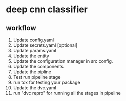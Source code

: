 # deep cnn classifier

## workflow

1. Update config.yaml
2. Update secrets.yaml [optional]
3. Update params.yaml
4. Update the entity
5. Update the configuration manager in src config.
6. Update the components
7. Update the pipline
8. Test run pipeline stage
9. run tox for testing your package
10. Update the dvc.yaml
11. run "dvc repro" for running all the stages in pipeline 